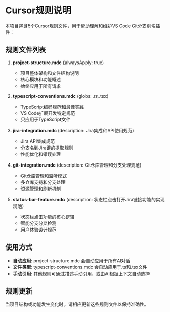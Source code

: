 # Cursor规则说明

本项目包含5个Cursor规则文件，用于帮助理解和维护VS Code Git分支别名插件：

## 规则文件列表

1. **project-structure.mdc** (alwaysApply: true)
   - 项目整体架构和文件结构说明
   - 核心模块和功能概述
   - 始终应用于所有请求

2. **typescript-conventions.mdc** (globs: *.ts,*.tsx)
   - TypeScript编码规范和最佳实践
   - VS Code扩展开发特定规范
   - 只应用于TypeScript文件

3. **jira-integration.mdc** (description: Jira集成和API使用规范)
   - Jira API集成规范
   - 分支名到Jira键的提取规则
   - 性能优化和错误处理

4. **git-integration.mdc** (description: Git仓库管理和分支处理规范)
   - Git仓库管理和监听模式
   - 多仓库支持和分支处理
   - 资源管理和刷新机制

5. **status-bar-feature.mdc** (description: 状态栏点击打开Jira链接功能的实现规范)
   - 状态栏点击功能的核心逻辑
   - 智能分支分叉检测
   - 用户体验设计规范

## 使用方式

- **自动应用**: project-structure.mdc 会自动应用于所有AI对话
- **文件类型**: typescript-conventions.mdc 会自动应用于.ts和.tsx文件
- **手动引用**: 其他规则可通过描述手动引用，或由AI根据上下文自动选择

## 规则更新

当项目结构或功能发生变化时，请相应更新这些规则文件以保持准确性。 